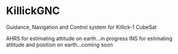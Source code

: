 # KillickGNC
Guidance, Navigation and Control system for Killick-1 CubeSat

AHRS for estimating attitude on earth...in progress
INS for estimating attitude and position on earth...coming soon
